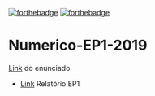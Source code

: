 [![forthebadge](https://forthebadge.com/images/badges/built-with-science.svg)](https://forthebadge.com) [![forthebadge](https://forthebadge.com/images/badges/made-with-python.svg)](https://forthebadge.com)

# Numerico-EP1-2019

[Link](https://www.ime.usp.br/~map3121/2019/map3121/programas/EP1-MachineLearning_v2.pdf) do enunciado

- [Link](https://docs.google.com/document/d/1__LbmVL0IIN13Hf8ZoNnkv6He_3kZvP12aE3JNr4U-k/edit) Relatório EP1